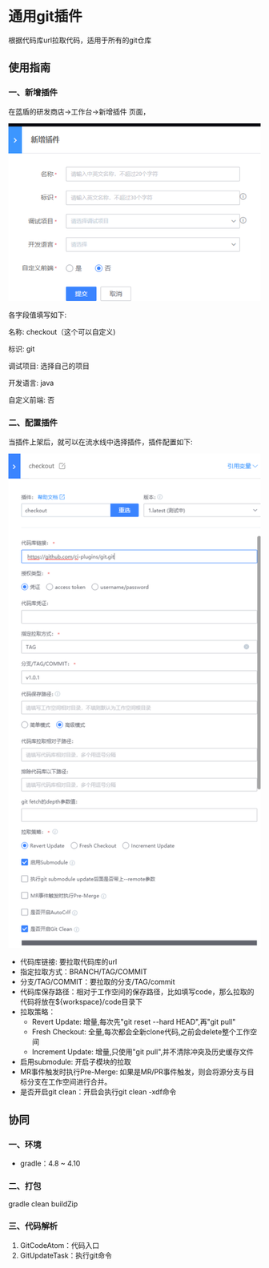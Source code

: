 # 通用git插件

根据代码库url拉取代码，适用于所有的git仓库

## 使用指南

### 一、新增插件

在蓝盾的研发商店->工作台->新增插件 页面，

![addPlugin](images/addPlugin.png)

各字段值填写如下:

名称: checkout（这个可以自定义)

标识: git

调试项目: 选择自己的项目

开发语言: java

自定义前端: 否

### 二、配置插件

当插件上架后，就可以在流水线中选择插件，插件配置如下:

![configPlugin](images/configPlugin.png)

- 代码库链接: 要拉取代码库的url
- 指定拉取方式：BRANCH/TAG/COMMIT
- 分支/TAG/COMMIT：要拉取的分支/TAG/commit
- 代码库保存路径：相对于工作空间的保存路径，比如填写code，那么拉取的代码将放在${workspace}/code目录下
- 拉取策略：
  - Revert Update: 增量,每次先"git reset --hard HEAD",再"git pull"  
  - Fresh Checkout: 全量,每次都会全新clone代码,之前会delete整个工作空间  
  - Increment Update: 增量,只使用"git pull",并不清除冲突及历史缓存文件  
- 启用submodule: 开启子模块的拉取
- MR事件触发时执行Pre-Merge: 如果是MR/PR事件触发，则会将源分支与目标分支在工作空间进行合并。
- 是否开启git clean：开启会执行git clean -xdf命令

## 协同

### 一、环境

- gradle：4.8 ~ 4.10

### 二、打包

gradle clean buildZip

### 三、代码解析

1. GitCodeAtom：代码入口
2. GitUpdateTask：执行git命令
